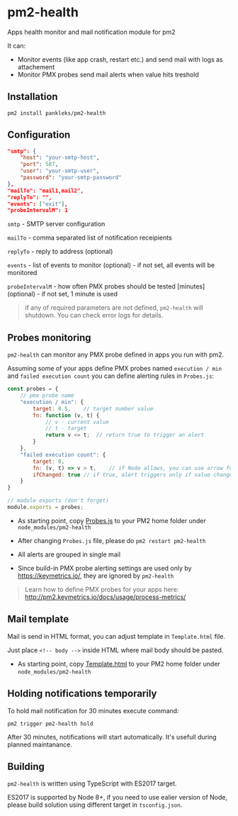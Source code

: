 # pm2-health
Apps health monitor and mail notification module for pm2

It can:
* Monitor events (like app crash, restart etc.) and send mail with logs as attachement
* Monitor PMX probes send mail alerts when value hits treshold

## Installation

`pm2 install pankleks/pm2-health`

## Configuration

```json
"smtp": {
    "host": "your-smtp-host",
    "port": 587,
    "user": "your-smtp-user",
    "password": "your-smtp-password"
},
"mailTo": "mail1,mail2",
"replyTo": "",
"events": ["exit"],
"probeIntervalM": 1
```
`smtp` - SMTP server configuration

`mailTo` - comma separated list of notification receipients

`replyTo` - reply to address (optional)

`events` - list of events to monitor (optional) - if not set, all events will be monitored

`probeIntervalM` - how often PMX probes should be tested [minutes] (optional) - if not set, 1 minute is used

> if any of required parameters are not defined, `pm2-health` will shutdown. You can check error logs for details.

## Probes monitoring

`pm2-health` can monitor any PMX probe defined in apps you run with pm2.

Assuming some of your apps define PMX probes named `execution / min` and `failed execution count` you can define alerting rules in `Probes.js`:

```js
const probes = {
    // pmx probe name
    "execution / min": {
        target: 0.5,    // target number value
        fn: function (v, t) {
            // v - current value
            // t - target
            return v <= t;  // return true to trigger an alert
        }
    },
    "failed execution count": {
        target: 0,
        fn: (v, t) => v > t,    // if Node allows, you can use arrow functions too
        ifChanged: true // if true, alert triggers only if value changed compared to previous reading
    }
}

// module exports (don't forget)
module.exports = probes;
```

* As starting point, copy [Probes.js](./Samples/Probes.js) to your PM2 home folder under `node_modules/pm2-health`

* After changing `Probes.js` file, please do `pm2 restart pm2-health`

* All alerts are grouped in single mail

* Since build-in PMX probe alerting settings are used only by https://keymetrics.io/, they are ignored by `pm2-health`

> Learn how to define PMX probes for your apps here: http://pm2.keymetrics.io/docs/usage/process-metrics/

## Mail template

Mail is send in HTML format, you can adjust template in `Template.html` file.

Just place `<!-- body -->` inside HTML where mail body should be pasted.

* As starting point, copy [Template.html](./Samples/Template.html) to your PM2 home folder under `node_modules/pm2-health`

## Holding notifications temporarily

To hold mail notification for 30 minutes execute command:

`pm2 trigger pm2-health hold`

After 30 minutes, notifications will start automatically. It's usefull during planned maintanance.

## Building

`pm2-health` is written using TypeScript with ES2017 target. 

ES2017 is supported by Node 8+, if you need to use ealier version of Node, please build solution using different target in `tsconfig.json`.
